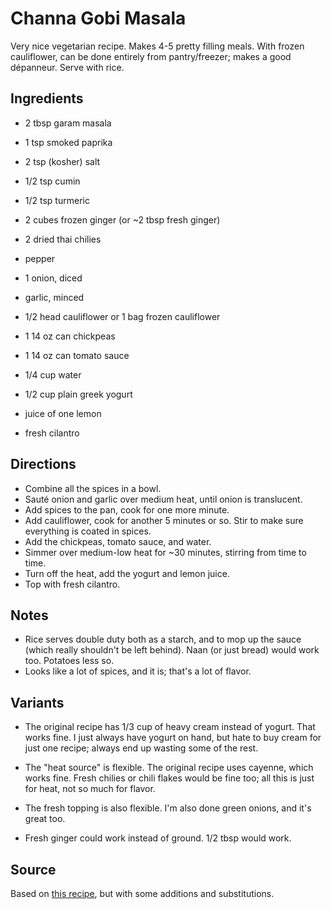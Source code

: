 # Channa Gobi Masala

Very nice vegetarian recipe.
Makes 4-5 pretty filling meals.
With frozen cauliflower, can be done entirely from pantry/freezer;
makes a good dépanneur.
Serve with rice.

## Ingredients

* 2 tbsp garam masala
* 1 tsp smoked paprika
* 2 tsp (kosher) salt
* 1/2 tsp cumin
* 1/2 tsp turmeric
* 2 cubes frozen ginger (or ~2 tbsp fresh ginger)
* 2 dried thai chilies
* pepper

* 1 onion, diced
* garlic, minced
* 1/2 head cauliflower or 1 bag frozen cauliflower
* 1 14 oz can chickpeas
* 1 14 oz can tomato sauce
* 1/4 cup water

* 1/2 cup plain greek yogurt
* juice of one lemon
* fresh cilantro

## Directions

* Combine all the spices in a bowl.
* Sauté onion and garlic over medium heat, until onion is translucent.
* Add spices to the pan, cook for one more minute.
* Add cauliflower, cook for another 5 minutes or so. Stir to make sure
  everything is coated in spices.
* Add the chickpeas, tomato sauce, and water.
* Simmer over medium-low heat for ~30 minutes, stirring from time to time.
* Turn off the heat, add the yogurt and lemon juice.
* Top with fresh cilantro.

## Notes

* Rice serves double duty both as a starch, and to mop up the sauce
  (which really shouldn't be left behind). Naan (or just bread) would
  work too. Potatoes less so.
* Looks like a lot of spices, and it is; that's a lot of flavor.

## Variants

* The original recipe has 1/3 cup of heavy cream instead of yogurt.
  That works fine. I just always have yogurt on hand, but hate to buy
  cream for just one recipe; always end up wasting some of the rest.

* The "heat source" is flexible. The original recipe uses cayenne, which
  works fine. Fresh chilies or chili flakes would be fine too; all this
  is just for heat, not so much for flavor.

* The fresh topping is also flexible. I'm also done green onions, and
  it's great too.

* Fresh ginger could work instead of ground. 1/2 tbsp would work.

## Source

Based on [this recipe](https://www.budgetbytes.com/easy-cauliflower-and-chickpea-masala/),
but with some additions and substitutions.
